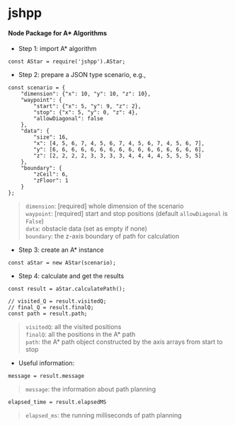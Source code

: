 # jshpp
#### Node Package for A* Algorithms

* Step 1: import A* algorithm
```
const AStar = require('jshpp').AStar;
```

* Step 2: prepare a JSON type scenario, e.g.,
```
const scenario = {
    "dimension": {"x": 10, "y": 10, "z": 10},
    "waypoint": {
        "start": {"x": 5, "y": 9, "z": 2},
        "stop": {"x": 5, "y": 0, "z": 4},
        "allowDiagonal": false
    },
    "data": {
        "size": 16,
        "x": [4, 5, 6, 7, 4, 5, 6, 7, 4, 5, 6, 7, 4, 5, 6, 7],
        "y": [6, 6, 6, 6, 6, 6, 6, 6, 6, 6, 6, 6, 6, 6, 6, 6],
        "z": [2, 2, 2, 2, 3, 3, 3, 3, 4, 4, 4, 4, 5, 5, 5, 5]
    },
    "boundary": {
        "zCeil": 6,
        "zFloor": 1
    }
};
```
> `dimension`: [required] whole dimension of the scenario<br>
> `waypoint`: [required] start and stop positions (default `allowDiagonal` is `False`)<br>
> `data`: obstacle data (set as empty if none)<br>
> `boundary`: the z-axis boundary of path for calculation<br>

* Step 3: create an A* instance
```
const aStar = new AStar(scenario);
```

* Step 4: calculate and get the results
```
const result = aStar.calculatePath();

// visited_Q = result.visitedQ;
// final_Q = result.finalQ;
const path = result.path;
```
> `visitedQ`: all the visited positions<br>
> `finalQ`: all the positions in the A* path<br>
> `path`: the A* path object constructed by the axis arrays from start to stop<br>

* Useful information:
```
message = result.message
```
> `message`: the information about path planning
```
elapsed_time = result.elapsedMS
```
> `elapsed_ms`: the running milliseconds of path planning
